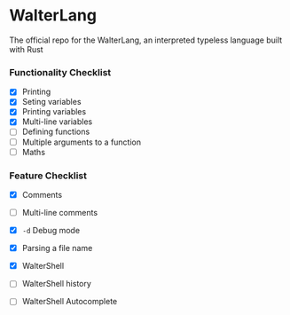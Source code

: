 # WalterLang
The official repo for the WalterLang, an interpreted typeless language built with Rust

### Functionality Checklist
- [x] Printing
- [x] Seting variables
- [x] Printing variables
- [x] Multi-line variables
- [ ] Defining functions
- [ ] Multiple arguments to a function
- [ ] Maths

### Feature Checklist
- [x] Comments
- [ ] Multi-line comments
- [x] `-d` Debug mode
- [x] Parsing a file name
- [x] WalterShell
- [ ] WalterShell history
- [ ] WalterShell Autocomplete

